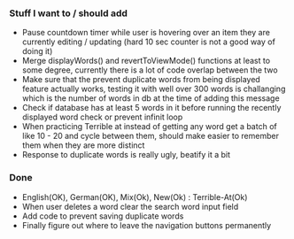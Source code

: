 <h3>Stuff I want to / should add</h3>
<ul>
  <li>Pause countdown timer while user is hovering over an item they are currently editing / updating (hard 10 sec counter is not a good way of doing it)</li>
  <li>Merge displayWords() and revertToViewMode() functions at least to some degree, currently there is a lot of code overlap between the two</li>
  <li>Make sure that the prevent duplicate words from being displayed feature actually works, testing it with well over 300 words is challanging which is the number of words in db at the time of adding this message</li>
  <li>Check if database has at least 5 words in it before running the recently displayed word check or prevent infinit loop</li>
  <li>When practicing Terrible at instead of getting any word get a batch of like 10 - 20 and cycle between them, should make easier to remember them when they are more distinct</li>
  <li>Response to duplicate words is really ugly, beatify it a bit</li>
</ul>

<h3>Done</h3>
<ul>
    <li>English(OK), German(OK), Mix(Ok), New(Ok) : Terrible-At(Ok)</li>
    <li>When user deletes a word clear the search word input field</li>
    <li>Add code to prevent saving duplicate words</li>
    <li>Finally figure out where to leave the navigation buttons permanently</li>
</ul>
